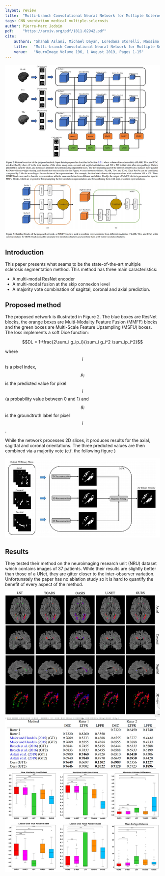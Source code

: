 ```yaml
---
layout: review
title:  "Multi-branch Convolutional Neural Network for Multiple Sclerosis Lesion Segmentation"
tags: CNN smentation medical multiple-sclerosis
author: Pierre-Marc Jodoin
pdf:    "https://arxiv.org/pdf/1811.02942.pdf"
cite:
    authors: "Shahab Aslani, Michael Dayan, Loredana Storelli, Massimo Filippi, Vittorio Murino, Maria A Rocca, Diego Sona"
    title:   "Multi-branch Convolutional Neural Network for Multiple Sclerosis Lesion Segmentation"
    venue:   "NeuroImage Volume 196, 1 August 2019, Pages 1-15"
---
```


![](/article/images/mlmsseg/sc01.jpg)

## Introduction



This paper presents what seams to be the state-of-the-art multiple sclerosis segmentation method.  This method has three main caracteristics:

* A multi-modal ResNet encoder
* A multi-modal fusion  at the skip connexion level
* A majority vote combination of sagittal, coronal and axial prediction.

## Proposed method

The proposed network is illustrated in Figure 2.  The blue boxes are ResNet blocks, the orange boxes are Multi-Modality Feature Fusion (MMFF)  blocks and the green boxes are Multi-Scale Feature Upsampling (MSFU) boxes.   The loss implements a soft Dice function:

$$DL = 1-\frac{2\sum_i g_ip_i}{\sum_i g_i^2 \sum_ip_i^2}$$

where $$i$$ is a pixel index, $$p_i$$ is the predicted value for pixel $$i$$ (a probability value between 0 and 1) and $$g_i$$ is the groundtruth label for pixel $$i$$.

While the network processes 2D slices, it produces results for the axial, sagittal and coronal orientations.  The three predicted values are then combined via a majority vote (c.f. the following figure )


![](/article/images/mlmsseg/sc02.jpg)

## Results

They tested their method on the neuroimaging research unit (NRU) dataset which contains images of 37 patients.  While their results are slightly better than those of a UNet, they are gitter closer to the inter-observer variation.  Unfortunately the paper has no ablation study so it is hard to quantify the benefit of every aspect of the method. 

![](/article/images/mlmsseg/sc05.jpg)
![](/article/images/mlmsseg/sc03.jpg)
![](/article/images/mlmsseg/sc04.jpg)






